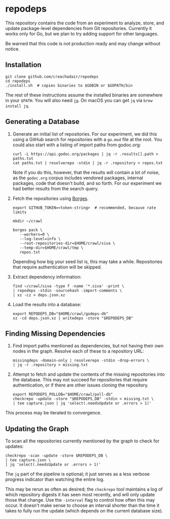 # repodeps

This repository contains the code from an experiment to analyze, store, and
update package-level dependencies from Git repositories. Currently it works
only for Go, but we plan to try adding support for other languages.

Be warned that this code is not production ready and may change without notice.


## Installation

```shell
git clone github.com/creachadair/repodeps
cd repodeps
./install.sh  # copies binaries to $GOBIN or $GOPATH/bin
```

The rest of these instructions assume the installed binaries are somewhere in
your `$PATH`. You will also need [`jq`](https://stedolan.github.io/jq/).  On
macOS you can get `jq` via `brew install jq`.


## Generating a Database

1. Generate an initial list of repositories. For our experiment, we did this
   using a GitHub search for repositories with a `go.mod` file at the root.
   You could also start with a listing of import paths from godoc.org:

   ```shell
   curl -L https://api.godoc.org/packages | jq -r .results[].path > paths.txt
   cat paths.txt | resolverepo -stdin | jq -r .repository > repos.txt
   ```

   Note if you do this, however, that the results will contain a lot of noise,
   as the `godoc.org` corpus includes vendored packages, internal packages,
   code that doesn't build, and so forth. For our experiment we had better
   results from the search query.


2. Fetch the repositories using [Borges](https://github.com/src-d/borges).

   ```shell
   export GITHUB_TOKEN=<token-string>  # recommended, because rate limits

   mkdir ~/crawl

   borges pack \
      --workers=0 \
      --log-level=info \
      --root-repositories-dir=$HOME/crawl/siva \
      --temp-dir=$HOME/crawl/tmp \
      repos.txt
   ```

   Depending how big your seed list is, this may take a while. Repositories
   that require authentication will be skipped.


3. Extract dependency information:

   ```shell
   find ~/crawl/siva -type f -name '*.siva' -print \
   | repodeps -stdin -sourcehash -import-comments \
   | xz -cz > deps.json.xz
   ```


4. Load the results into a database:

   ```shell
   export REPODEPS_DB="$HOME/crawl/godeps-db"
   xz -cd deps.json.xz | writedeps -store "$REPODEPS_DB"
   ```


## Finding Missing Dependencies

1. Find import paths mentioned as dependencies, but not having their own nodes
   in the graph. Resolve each of these to a repository URL:

   ```shell
   missingdeps -domain-only | resolverepo -stdin -drop-errors \
   | jq -r .repository > missing.txt
   ```

2. Attempt to fetch and update the contents of the missing repositories into
   the database. This may not succeed for repositories that require
   authentication, or if there are other issues cloning the repository.

   ```shell
   export REPODEPS_POLLDB="$HOME/crawl/poll-db"
   checkrepo -update -store "$REPODEPS_DB" -stdin < missing.txt \
   | tee capture.json | jq 'select(.needsUpdate or .errors > 1)'
   ```

This process may be iterated to convergence.


## Updating the Graph

To scan all the repositories currently mentioned by the graph to check for
updates:

```shell
checkrepo -scan -update -store $REPODEPS_DB \
| tee capture.json \
| jq 'select(.needsUpdate or .errors > 1)'
```

The `jq` part of the pipeline is optional; it just serves as a less verbose
progress indicator than watching the entire log.

This may be rerun as often as desired; the `checkrepo` tool maintains a log of
which repository digests it has seen most recently, and will only update those
that change. Use the `-interval` flag to control how often this may occur.  It
doesn't make sense to choose an interval shorter than the time it takes to
fully run the update (which depends on the current database size).
